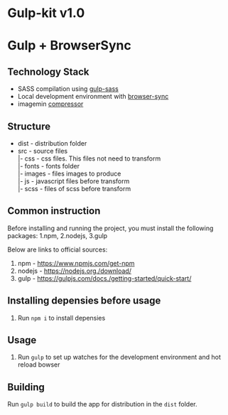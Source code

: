 # Gulp-kit v1.0

# Gulp + BrowserSync

## Technology Stack
- SASS compilation using [gulp-sass](https://github.com/dlmanning/gulp-sass)
- Local development environment with [browser-sync](https://www.browsersync.io)
- imagemin [compressor](https://www.npmjs.com/package/gulp-imagemin)


## Structure<br>
- dist 				 - distribution folder<br />
- src				   - source files<br />
    |-	css	   - css files. This files not need to transform<br />
    |-	fonts	 - fonts folder<br />
	  |-	images - files images to produce<br />
	  |-	js		 - javascript files before transform<br />
	  |-	scss	 - files of scss before transform<br />


## Common instruction
Before installing and running the project, you must install the following packages:
1.npm,
2.nodejs,
3.gulp

Below are links to official sources:
1. npm - https://www.npmjs.com/get-npm
2. nodejs - https://nodejs.org./download/
3. gulp - https://gulpjs.com/docs./getting-started/quick-start/


## Installing depensies before usage
1. Run `npm i` to install depensies


## Usage
1. Run `gulp` to set up watches for the development environment and hot reload bowser


## Building
Run `gulp build` to build the app for distribution in the `dist` folder.
